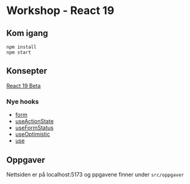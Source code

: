 # Workshop - React 19

## Kom igang

```
npm install
npm start
```

## Konsepter

[React 19 Beta](https://react.dev/blog/2024/04/25/react-19)

### Nye hooks

* [form](https://react.dev/reference/react-dom/components/form)
* [useActionState](https://react.dev/reference/react/useActionState)
* [useFormStatus](https://react.dev/reference/react/useFormStatus)
* [useOptimistic](https://react.dev/reference/react/useOptimistic)
* [use](https://react.dev/reference/react/use)


## Oppgaver

Nettsiden er på localhost:5173 og ppgavene finner under `src/oppgaver`